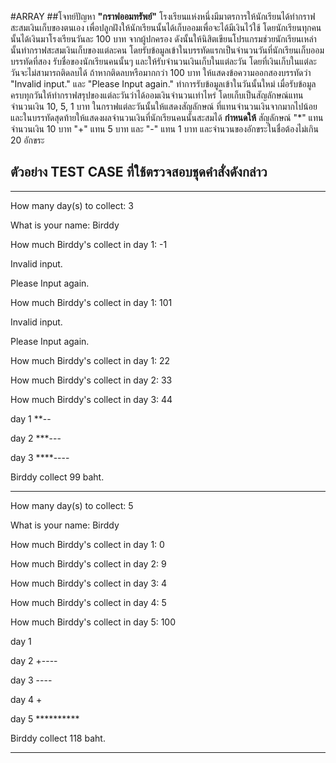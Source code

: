 #ARRAY
##โจทย์ปัญหา
**"กราฟออมทรัพย์"**
    โรงเรียนแห่งหนึ่งมีมาตรการให้นักเรียนได้ทำกราฟสะสมเงินเก็บของตนเอง เพื่อปลูกฝังให้นักเรียนนั้นได้เก็บออมเพื่อจะได้มีเงินไว้ใช้ โดยนักเรียนทุกคนนั้นได้เงินมาโรงเรียนวันละ 100 บาท จากผู้ปกครอง 
    ดังนั้นให้นิสิตเขียนโปรแกรมช่วยนักเรียนเหล่านั้นทำกราฟสะสมเงินเก็บของแต่ละคน โดยรับข้อมูลเข้าในบรรทัดแรกเป็นจำนวนวันที่นักเรียนเก็บออม บรรทัดที่สอง รับชื่อของนักเรียนคนนั้นๆ และให้รับจำนวนเงินเก็บในแต่ละวัน โดยที่เงินเก็บในแต่ละวันจะไม่สามารถติดลบได้ ถ้าหากติดลบหรือมากกว่า 100 บาท ให้แสดงข้อความออกสองบรรทัดว่า "Invalid input." และ "Please Input again." ทำการรับข้อมูลเข้าในวันนั้นใหม่ เมื่อรับข้อมูลครบทุกวันให้ทำกราฟสรุปของแต่ละวันว่าได้ออมเงินจำนวนเท่าไหร่ โดยเก็บเป็นสัญลักษณ์แทนจำนวนเงิน 10, 5, 1 บาท ในกราฟแต่ละวันนั้นให้แสดงสัญลักษณ์ ที่แทนจำนวนเงินจากมากไปน้อย และในบรรทัดสุดท้ายให้แสดงผลจำนวนเงินที่นักเรียนคนนั้นสะสมได้ 
    **กำหนดให้** สัญลักษณ์ "*" แทนจำนวนเงิน 10 บาท "+" แทน 5 บาท และ "-" แทน 1 บาท และจำนวนของอักขระในชื่อต้องไม่เกิน 20 อักขระ
## ตัวอย่าง TEST CASE ที่ใช้ตรวจสอบชุดคำสั่งดังกล่าว 
--------
How many day(s) to collect: 3 

What is your name: Birddy 

How much Birddy's collect in day 1: -1 

Invalid input. 

Please Input again. 

How much Birddy's collect in day 1: 101 

Invalid input. 

Please Input again. 

How much Birddy's collect in day 1: 22 

How much Birddy's collect in day 2: 33 

How much Birddy's collect in day 3: 44 

day  1  **-- 

day  2  ***--- 

day  3  ****---- 

Birddy collect 99 baht. 

-----------
How many day(s) to collect: 5 

What is your name: Birddy 

How much Birddy's collect in day 1: 0 

How much Birddy's collect in day 2: 9 

How much Birddy's collect in day 3: 4 

How much Birddy's collect in day 4: 5 

How much Birddy's collect in day 5: 100 

day  1 

day  2  +---- 

day  3  ---- 

day  4  + 

day  5  ********** 

Birddy collect 118 baht. 

---------